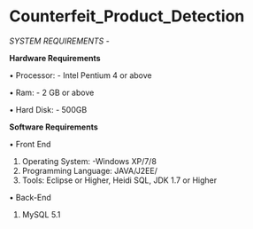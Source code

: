# Counterfeit_Product_Detection
*SYSTEM REQUIREMENTS* -

**Hardware Requirements**

• Processor: - Intel Pentium 4 or above 

• Ram: - 2 GB or above 

• Hard Disk: - 500GB 

**Software Requirements**

• Front End
1. Operating System: -Windows XP/7/8
2. Programming Language: JAVA/J2EE/
3. Tools: Eclipse or Higher, Heidi SQL, JDK 1.7 or Higher

• Back-End
1. MySQL 5.1

